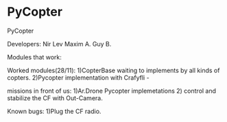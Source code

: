 PyCopter
========

PyCopter

Developers:
Nir Lev
Maxim A.
Guy B.

Modules that work:

Worked modules(28/11):
1)CopterBase waiting to implements by all kinds of copters.
2)Pycopter implementation with Crafyfli -



missions in front of us:
1)Ar.Drone Pycopter implemetations
2) control and stabilize the CF with Out-Camera.


Known bugs:
1)Plug the CF radio.
